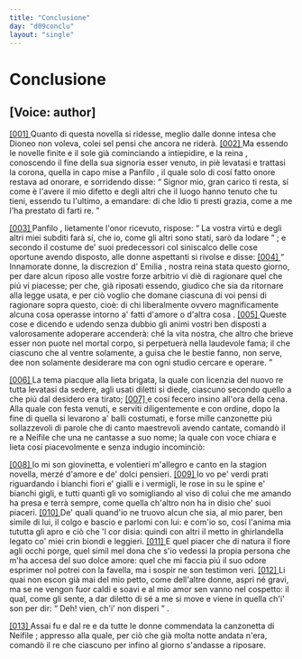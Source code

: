 ```yaml
---
title: "Conclusione"
day: "d09conclu"
layout: "single"
---
```

<div id="d09conclu" type="conclusion" who="author">
 <h1>
  Conclusione
 </h1>
 <p>
  <h2>
   [Voice: author]
  </h2>
 </p>
 <p>
  <a href="{{ site.baseurl }}enDecameron/d09conclu#p09970001" id="p09970001">
   [001]
  </a>
  Quanto di questa novella si ridesse, meglio dalle donne intesa che
  <name persref="dioneo" type="person">
   Dioneo
  </name>
  non voleva, colei sel pensi che ancora ne rider&agrave;.
  <a href="{{ site.baseurl }}enDecameron/d09conclu#p09970002" id="p09970002">
   [002]
  </a>
  Ma essendo le novelle finite e il sole gi&agrave; cominciando a intiepidire, e la
  <name persref="emilia" type="person">
   reina
  </name>
  , conoscendo il fine della sua signoria esser venuto, in pi&egrave; levatasi e trattasi la corona, quella in capo mise a
  <name persref="panfilo" type="person">
   Panfilo
  </name>
  , il quale solo di cos&iacute; fatto onore restava ad onorare, e sorridendo disse:
  <q direct="unspecified" who="emilia">
   Signor mio, gran carico ti resta, s&iacute; come &egrave; l'avere il mio difetto e degli altri che il luogo hanno tenuto che tu tieni, essendo tu l'ultimo, a emandare: di che Idio ti presti grazia, come a me l'ha prestato di farti re.
  </q>
 </p>
 <p>
  <a href="{{ site.baseurl }}enDecameron/d09conclu#p09970003" id="p09970003">
   [003]
  </a>
  <name persref="panfilo" type="person">
   Panfilo
  </name>
  , lietamente l'onor ricevuto, rispose:
  <q direct="unspecified" who="panfilo">
   La vostra virt&uacute; e degli altri miei subditi far&agrave; s&iacute;, che io, come gli altri sono stati, sar&ograve; da lodare
  </q>
  ; e secondo il costume de' suoi predecessori col siniscalco delle cose oportune avendo disposto, alle donne aspettanti si rivolse e disse:
  <a href="{{ site.baseurl }}enDecameron/d09conclu#p09970004" id="p09970004">
   [004]
  </a>
  <q direct="unspecified" who="panfilo">
   Innamorate donne, la discrezion d'
   <name persref="emilia" type="person">
    Emilia
   </name>
   , nostra reina stata questo giorno, per dare alcun riposo alle vostre forze arbitrio vi di&egrave; di ragionare quel che pi&uacute; vi piacesse; per che, gi&agrave; riposati essendo, giudico che sia da ritornare alla legge usata, e per ci&ograve; voglio che domane ciascuna di voi pensi di ragionare sopra questo, cio&egrave;:
   <seg type="topic">
    di chi liberalmente ovvero magnificamente alcuna cosa operasse intorno a' fatti d'amore o d'altra cosa
   </seg>
   .
   <a href="{{ site.baseurl }}enDecameron/d09conclu#p09970005" id="p09970005">
    [005]
   </a>
   Queste cose e dicendo e udendo senza dubbio gli animi vostri ben disposti a valorosamente adoperare accender&agrave;: ch&eacute; la vita nostra, che altro che brieve esser non puote nel mortal corpo, si perpetuer&agrave; nella laudevole fama; il che ciascuno che al ventre solamente, a guisa che le bestie fanno, non serve, dee non solamente desiderare ma con ogni studio cercare e operare.
  </q>
 </p>
 <p>
  <a href="{{ site.baseurl }}enDecameron/d09conclu#p09970006" id="p09970006">
   [006]
  </a>
  La tema piacque alla lieta brigata, la quale con licenzia del nuovo re tutta levatasi da sedere, agli usati diletti si diede, ciascuno secondo quello a che pi&uacute; dal desidero era tirato;
  <a href="{{ site.baseurl }}enDecameron/d09conclu#p09970007" id="p09970007">
   [007]
  </a>
  e cos&iacute; fecero insino all'ora della cena. Alla quale con festa venuti, e serviti diligentemente e con ordine, dopo la fine di quella si levarono a' balli costumati, e forse mille canzonette pi&uacute; sollazzevoli di parole che di canto maestrevoli avendo cantate, comand&ograve; il re a
  <name persref="neifile" type="person">
   Neifile
  </name>
  che una ne cantasse a suo nome; la quale con voce chiara e lieta cos&iacute; piacevolmente e senza indugio incominci&ograve;:
 </p>
 <div3 type="song" who="neifile">
  <lg>
   <a href="{{ site.baseurl }}enDecameron/d09conclu#p09970008" id="p09970008">
    [008]
   </a>
   <l>
    Io mi son giovinetta, e volentieri
   </l>
   <l>
    m'allegro e canto en la stagion novella,
   </l>
   <l>
    merz&eacute; d'amore e de' dolci pensieri.
   </l>
  </lg>
  <lg>
   <a href="{{ site.baseurl }}enDecameron/d09conclu#p09970009" id="p09970009">
    [009]
   </a>
   <l>
    Io vo pe' verdi prati riguardando
   </l>
   <l>
    i bianchi fiori e' gialli e i vermigli,
   </l>
   <l>
    le rose in su le spine e' bianchi gigli,
   </l>
   <l>
    e tutti quanti gli vo somigliando
   </l>
   <l>
    al viso di colui che me amando
   </l>
   <l>
    ha presa e terr&agrave; sempre, come quella
   </l>
   <l>
    ch'altro non ha in disio che' suoi piaceri.
   </l>
  </lg>
  <lg>
   <a href="{{ site.baseurl }}enDecameron/d09conclu#p09970010" id="p09970010">
    [010]
   </a>
   <l>
    De' quali quand'io ne truovo alcun che sia,
   </l>
   <l>
    al mio parer, ben simile di lui,
   </l>
   <l>
    il colgo e bascio e parlomi con lui:
   </l>
   <l>
    e com'io so, cos&iacute; l'anima mia
   </l>
   <l>
    tututta gli apro e ci&ograve; che 'l cor disia:
   </l>
   <l>
    quindi con altri il metto in ghirlandella
   </l>
   <l>
    legato co' miei crin biondi e leggieri.
   </l>
  </lg>
  <lg>
   <a href="{{ site.baseurl }}enDecameron/d09conclu#p09970011" id="p09970011">
    [011]
   </a>
   <l>
    E quel piacer che di natura il fiore
   </l>
   <l>
    agli occhi porge, quel simil mel dona
   </l>
   <l>
    che s'io vedessi la propia persona
   </l>
   <l>
    che m'ha accesa del suo dolce amore:
   </l>
   <l>
    quel che mi faccia pi&uacute; il suo odore
   </l>
   <l>
    esprimer nol potrei con la favella,
   </l>
   <l>
    ma i sospir ne son testimon veri.
   </l>
  </lg>
  <lg>
   <a href="{{ site.baseurl }}enDecameron/d09conclu#p09970012" id="p09970012">
    [012]
   </a>
   <l>
    Li quai non escon gi&agrave; mai del mio petto,
   </l>
   <l>
    come dell'altre donne, aspri n&eacute; gravi,
   </l>
   <l>
    ma se ne vengon fuor caldi e soavi
   </l>
   <l>
    e al mio amor sen vanno nel cospetto:
   </l>
   <l>
    il qual, come gli sente, a dar diletto
   </l>
   <l>
    di s&eacute; a me si move e viene in quella
   </l>
   <l>
    ch'i' son per dir:
    <q direct="unspecified">
     Deh! vien, ch'i' non disperi
    </q>
    .
   </l>
  </lg>
 </div3>
 <p>
  <a href="{{ site.baseurl }}enDecameron/d09conclu#p09970013" id="p09970013">
   [013]
  </a>
  Assai fu e dal
  <name persref="panfilo" type="person">
   re
  </name>
  e da tutte le donne commendata la canzonetta di
  <name persref="neifile" type="person">
   Neifile
  </name>
  ; appresso alla quale, per ci&ograve; che gi&agrave; molta notte andata n'era, comand&ograve; il re che ciascuno per infino al giorno s'andasse a riposare.
 </p>
</div>